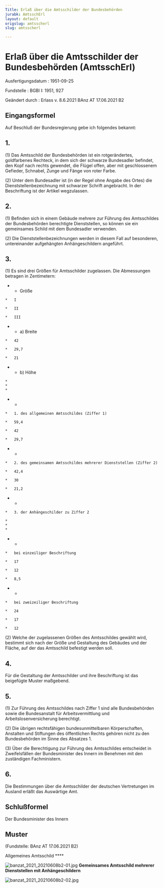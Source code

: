 ```yaml
---
Title: Erlaß über die Amtsschilder der Bundesbehörden
jurabk: AmtsschErl
layout: default
origslug: amtsscherl
slug: amtsscherl

---
```


# Erlaß über die Amtsschilder der Bundesbehörden (AmtsschErl)

Ausfertigungsdatum
:   1951-09-25

Fundstelle
:   BGBl I: 1951, 927

Geändert durch
:   Erlass v. 8.6.2021 BAnz AT 17.06.2021 B2



## Eingangsformel

Auf Beschluß der Bundesregierung gebe ich folgendes bekannt:


## 1.

(1) Das Amtsschild der Bundesbehörden ist ein rotgerändertes, goldfarbenes Rechteck, in dem sich der schwarze Bundesadler befindet, den Kopf nach rechts gewendet, die Flügel offen, aber mit geschlossenem Gefieder, Schnabel, Zunge und Fänge von roter Farbe.

(2) Unter dem Bundesadler ist (in der Regel ohne Angabe des Ortes) die Dienststellenbezeichnung mit schwarzer Schrift angebracht. In der Beschriftung ist der Artikel wegzulassen.


## 2.

(1) Befinden sich in einem Gebäude mehrere zur Führung des Amtsschildes der Bundesbehörden berechtigte Dienststellen, so können sie ein gemeinsames Schild mit dem Bundesadler verwenden.

(2) Die Dienststellenbezeichnungen werden in diesem Fall auf besonderen, untereinander aufgehängten Anhängeschildern angeführt.


## 3.

(1) Es sind drei Größen für Amtsschilder zugelassen. Die Abmessungen betragen in Zentimetern:

*    *   Größe

    *   I

    *   II

    *   III


*    *   a) Breite

    *   42

    *   29,7

    *   21


*    *   b) Höhe

    *
    *
    *

*    *
    *   1. des allgemeinen Amtsschildes (Ziffer 1)

    *   59,4

    *   42

    *   29,7


*    *
    *   2. des gemeinsamen Amtsschildes mehrerer Dienststellen (Ziffer 2)

    *   42,4

    *   30

    *   21,2


*    *
    *   3. der Anhängeschilder zu Ziffer 2

    *
    *
    *

*    *
    *   bei einzeiliger Beschriftung

    *   17

    *   12

    *   8,5


*    *
    *   bei zweizeiliger Beschriftung

    *   24

    *   17

    *   12




(2) Welche der zugelassenen Größen des Amtsschildes gewählt wird, bestimmt sich nach der Größe und Gestaltung des Gebäudes und der Fläche, auf der das Amtsschild befestigt werden soll.


## 4.

Für die Gestaltung der Amtsschilder und ihre Beschriftung ist das beigefügte Muster maßgebend.


## 5.

(1) Zur Führung des Amtsschildes nach Ziffer 1 sind alle Bundesbehörden sowie die Bundesanstalt für Arbeitsvermittlung und Arbeitslosenversicherung berechtigt.

(2) Die übrigen rechtsfähigen bundesunmittelbaren Körperschaften, Anstalten und Stiftungen des öffentlichen Rechts gehören nicht zu den Bundesbehörden im Sinne des Absatzes 1.

(3) Über die Berechtigung zur Führung des Amtsschildes entscheidet in Zweifelsfällen der Bundesminister des Innern im Benehmen mit den zuständigen Fachministern.


## 6.

Die Bestimmungen über die Amtsschilder der deutschen Vertretungen im Ausland erläßt das Auswärtige Amt.


## Schlußformel

Der Bundesminister des Innern


## Muster

(Fundstelle: BAnz AT 17.06.2021 B2)

Allgemeines
Amtsschild ****

![banzat_2021_20210608b2-01.jpg](banzat_2021_20210608b2-01.jpg)
**Gemeinsames Amtsschild mehrerer Dienststellen mit Anhängeschildern**

![banzat_2021_20210608b2-02.jpg](banzat_2021_20210608b2-02.jpg)
